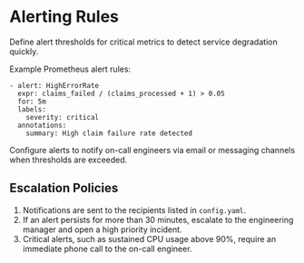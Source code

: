 # Alerting Rules

Define alert thresholds for critical metrics to detect service degradation quickly.

Example Prometheus alert rules:

```
- alert: HighErrorRate
  expr: claims_failed / (claims_processed + 1) > 0.05
  for: 5m
  labels:
    severity: critical
  annotations:
    summary: High claim failure rate detected
```

Configure alerts to notify on-call engineers via email or messaging channels when thresholds are exceeded.

## Escalation Policies

1. Notifications are sent to the recipients listed in `config.yaml`.
2. If an alert persists for more than 30 minutes, escalate to the engineering
   manager and open a high priority incident.
3. Critical alerts, such as sustained CPU usage above 90%, require an immediate
   phone call to the on-call engineer.
